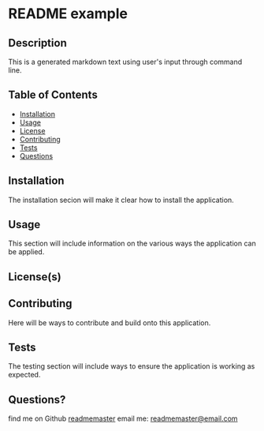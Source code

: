 
  # README example

  

  ## Description
  This is a generated markdown text using user's input through command line.

  ## Table of Contents
  * [Installation](#installation)
  * [Usage](#usage)
  * [License](#license)
  * [Contributing](#contributing)
  * [Tests](#tests)
  * [Questions](#questions)
  
  ## Installation
  The installation secion will make it clear how to install the application.

  ## Usage
  This section will include information on the various ways the application can be applied.

  ## License(s)
  

  ## Contributing
  Here will be ways to contribute and build onto this application.

  ## Tests
  The testing section will include ways to ensure the application is working as expected.

  ## Questions?
  find me on Github [readmemaster]()
  email me: readmemaster@email.com

  